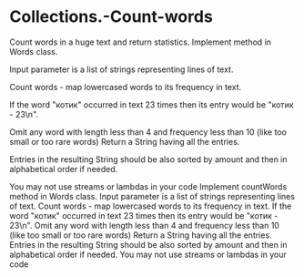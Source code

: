 # Collections.-Count-words
Count words in a huge text and return statistics.
Implement  method in 
Words
 class.

Input parameter is a list of strings representing lines of text.

Count words - map lowercased words to its frequency in text.

If the word "котик" occurred in text 23 times then its entry would be "котик - 23\n".

Omit any word with length less than 4 and frequency less than 10 (like too small or too rare words)
Return a String having all the entries.

Entries in the resulting String should be also sorted by amount and then in alphabetical order if needed.

You may not use streams or lambdas in your code
Implement countWords method in Words class.
Input parameter is a list of strings representing lines of text.
Count words - map lowercased words to its frequency in text.
If the word "котик" occurred in text 23 times then its entry would be "котик - 23\n".
Omit any word with length less than 4 and frequency less than 10 (like too small or too rare words)
Return a String having all the entries.
Entries in the resulting String should be also sorted by amount and then in alphabetical order if needed.
You may not use streams or lambdas in your code
